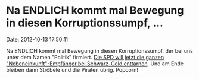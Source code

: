 Na ENDLICH kommt mal Bewegung in diesen Korruptionssumpf, \...
==============================================================

Date: 2012-10-13 17:50:11

Na ENDLICH kommt mal Bewegung in diesen Korruptionssumpf, der bei uns
unter dem Namen \"Politik\" firmiert. [Die SPD will jetzt die ganzen
\"Nebeneinkunft\"-Empfänger bei Schwarz-Geld
enttarnen](http://www.spiegel.de/politik/deutschland/scheiss-seo-immmer-a-861085.html).
Und am Ende bleiben dann Ströbele und die Piraten übrig. Popcorn!

